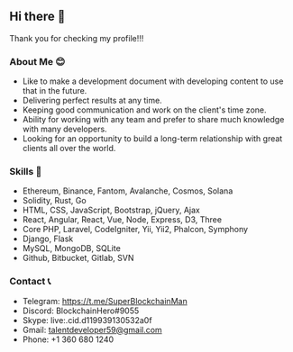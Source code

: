 ## Hi there 👋
Thank you for checking my profile!!!

### About Me 😊
- Like to make a development document with developing content to use that in the future.
- Delivering perfect results at any time.
- Keeping good communication and work on the client's time zone.
- Ability for working with any team and prefer to share much knowledge with many developers.
- Looking for an opportunity to build a long-term relationship with great clients all over the world.

### Skills 🔭
- Ethereum, Binance, Fantom, Avalanche, Cosmos, Solana
- Solidity, Rust, Go
- HTML, CSS, JavaScript, Bootstrap, jQuery, Ajax
- React, Angular, React, Vue, Node, Express, D3, Three
- Core PHP, Laravel, CodeIgniter, Yii, Yii2, Phalcon, Symphony
- Django, Flask
- MySQL, MongoDB, SQLite
- Github, Bitbucket, Gitlab, SVN

### Contact 📞
- Telegram: https://t.me/SuperBlockchainMan
- Discord: BlockchainHero#9055
- Skype: live:.cid.d119939130532a0f
- Gmail: talentdeveloper59@gmail.com
- Phone: +1 360 680 1240
